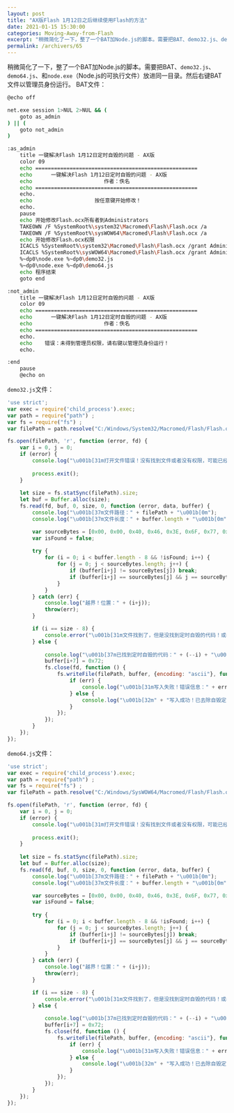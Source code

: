 ```yaml
---
layout: post
title: "AX版Flash 1月12日之后继续使用Flash的方法"
date: 2021-01-15 15:30:00
categories: Moving-Away-from-Flash
excerpt: "稍微简化了一下，整了一个BAT加Node.js的脚本。需要把BAT、demo32.js、demo64.js、和node.exe（Node.js的可执行文件）放进同一目录。然后右键BAT文件以管理员身份运行。"
permalink: /archivers/65
---
```


稍微简化了一下，整了一个BAT加Node.js的脚本。需要把BAT、```demo32.js```、```demo64.js```、和```node.exe```（Node.js的可执行文件）放进同一目录。然后右键BAT文件以管理员身份运行。
BAT文件：
```bash
@echo off

net.exe session 1>NUL 2>NUL && (
    goto as_admin
) || (
    goto not_admin
)

:as_admin
	title 一键解决Flash 1月12日定时自毁的问题 - AX版
	color 09
	echo ====================================================
	echo      一键解决Flash 1月12日定时自毁的问题 - AX版
	echo                       作者：佚名
	echo ====================================================
	echo.
	echo                    按任意键开始修改！
	echo.
	pause
	echo 开始修改Flash.ocx所有者到Administrators
	TAKEOWN /F %SystemRoot%\system32\Macromed\Flash\Flash.ocx /a
	TAKEOWN /F %SystemRoot%\sysWOW64\Macromed\Flash\Flash.ocx /a
	echo 开始修改Flash.ocx权限
	ICACLS %SystemRoot%\system32\Macromed\Flash\Flash.ocx /grant Administrators:F
	ICACLS %SystemRoot%\sysWOW64\Macromed\Flash\Flash.ocx /grant Administrators:F
	%~dp0\node.exe %~dp0\demo32.js
	%~dp0\node.exe %~dp0\demo64.js
	echo 程序结束
	goto end

:not_admin	
	title 一键解决Flash 1月12日定时自毁的问题 - AX版
	color 09
	echo ====================================================
	echo      一键解决Flash 1月12日定时自毁的问题 - AX版
	echo                       作者：佚名
	echo ====================================================
	echo.
	echo    错误：未得到管理员权限，请右键以管理员身份运行！
	echo.

:end
	pause
	@echo on
```
```demo32.js```文件：
```js
'use strict';
var exec = require('child_process').exec;
var path = require("path") ;
var fs = require("fs") ;
var filePath = path.resolve("C:/Windows/System32/Macromed/Flash/Flash.ocx");

fs.open(filePath, 'r', function (error, fd) {
	var i = 0, j = 0;
	if (error) {
		console.log("\u001b[31m打开文件错误！没有找到文件或者没有权限，可能已经安装了移除Flash的系统更新\u001b[0m");
		
		process.exit();
	}
	
	let size = fs.statSync(filePath).size;
	let buf = Buffer.alloc(size);
	fs.read(fd, buf, 0, size, 0, function (error, data, buffer) {
		console.log("\u001b[37m文件路径：" + filePath + "\u001b[0m");
		console.log("\u001b[37m文件长度：" + buffer.length + "\u001b[0m") ;

		var sourceBytes = [0x00, 0x00, 0x40, 0x46, 0x3E, 0x6F, 0x77, 0x42];
		var isFound = false;
		
		try {
			for (i = 0; i < buffer.length - 8 && !isFound; i++) {
				for (j = 0; j < sourceBytes.length; j++) {
					if (buffer[i+j] != sourceBytes[j]) break;
					if (buffer[i+j] == sourceBytes[j] && j == sourceBytes.length - 1) isFound = true;
				}
			}
		} catch (err) {
			console.log("越界！位置：" + (i+j));
			throw(err);
		}

		if (i == size - 8) {
			console.error("\u001b[31m文件找到了，但是没找到定时自毁的代码！或者已经修改过！\u001b[0m");
		} else {
			
			console.log("\u001b[37m已找到定时自毁的代码：" + (--i) + "\u001b[0m");
			buffer[i+7] = 0x72;
			fs.close(fd, function () {
				fs.writeFile(filePath, buffer, {encoding: "ascii"}, function (err) {
					if (err) {
						console.log("\u001b[31m写入失败！错误信息：" + err + "\u001b[0m");
					} else {
						console.log("\u001b[32m" + "写入成功！已去除自毁定时器，现在可以使用AX版Flash了。" + "\u001b[0m");
					}
				});
			});
		}
	});
});

```
```demo64.js```文件：
```js
'use strict';
var exec = require('child_process').exec;
var path = require("path") ;
var fs = require("fs") ;
var filePath = path.resolve("C:/Windows/SysWOW64/Macromed/Flash/Flash.ocx");

fs.open(filePath, 'r', function (error, fd) {
	var i = 0, j = 0;
	if (error) {
		console.log("\u001b[31m打开文件错误！没有找到文件或者没有权限，可能已经安装了移除Flash的系统更新\u001b[0m");
		
		process.exit();
	}
	
	let size = fs.statSync(filePath).size;
	let buf = Buffer.alloc(size);
	fs.read(fd, buf, 0, size, 0, function (error, data, buffer) {
		console.log("\u001b[37m文件路径：" + filePath + "\u001b[0m");
		console.log("\u001b[37m文件长度：" + buffer.length + "\u001b[0m") ;

		var sourceBytes = [0x00, 0x00, 0x40, 0x46, 0x3E, 0x6F, 0x77, 0x42];
		var isFound = false;
		
		try {
			for (i = 0; i < buffer.length - 8 && !isFound; i++) {
				for (j = 0; j < sourceBytes.length; j++) {
					if (buffer[i+j] != sourceBytes[j]) break;
					if (buffer[i+j] == sourceBytes[j] && j == sourceBytes.length - 1) isFound = true;
				}
			}
		} catch (err) {
			console.log("越界！位置：" + (i+j));
			throw(err);
		}

		if (i == size - 8) {
			console.error("\u001b[31m文件找到了，但是没找到定时自毁的代码！或者已经修改过！\u001b[0m");
		} else {
			
			console.log("\u001b[37m已找到定时自毁的代码：" + (--i) + "\u001b[0m");
			buffer[i+7] = 0x72;
			fs.close(fd, function () {
				fs.writeFile(filePath, buffer, {encoding: "ascii"}, function (err) {
					if (err) {
						console.log("\u001b[31m写入失败！错误信息：" + err + "\u001b[0m");
					} else {
						console.log("\u001b[32m" + "写入成功！已去除自毁定时器，现在可以使用AX版Flash了。" + "\u001b[0m");
					}
				});
			});
		}
	});
});

```
